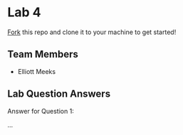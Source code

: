 # Lab 4
[Fork](https://docs.github.com/en/get-started/quickstart/fork-a-repo) this repo and clone it to your machine to get started!

## Team Members
- Elliott Meeks

## Lab Question Answers

Answer for Question 1: 

...
